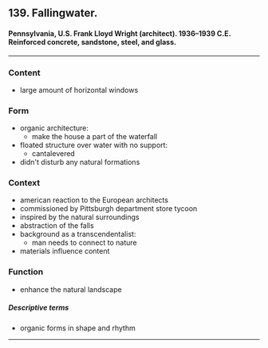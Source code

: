 <!-- order:16 -->
## 139. Fallingwater. 

#### Pennsylvania, U.S. Frank Lloyd Wright (architect). 1936–1939 C.E. Reinforced concrete, sandstone, steel, and glass.

---

### Content
- large amount of horizontal windows

### Form
- organic architecture:
  - make the house a part of the waterfall
- floated structure over water with no support:
  - cantalevered
- didn't disturb any natural formations


### Context
- american reaction to the European architects
- commissioned by Pittsburgh department store tycoon
- inspired by the natural surroundings
- abstraction of the falls
- background as a transcendentalist:
  - man needs to connect to nature
- materials influence content

### Function
- enhance the natural landscape

##### Descriptive terms
- organic forms in shape and rhythm

---
